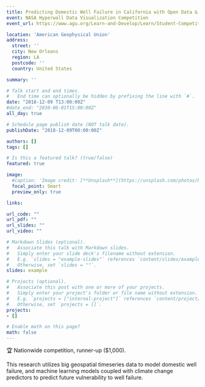 ```yaml
---
title: Predicting Domestic Well Failure in California with Open Data & Machine Learning
event: NASA Hyperwall Data Visualization Competition
event_url: https://www.agu.org/Learn-and-Develop/Learn/Student-Competitions/Data-Visualization-and-Storytelling-Competition

location: 'American Geophysical Union'
address:
  street: ''
  city: New Orleans
  region: LA
  postcode: ''
  country: United States

summary: ''

# Talk start and end times.
#   End time can optionally be hidden by prefixing the line with `#`.
date: "2018-12-09 T13:00:00Z"
#date_end: "2030-06-01T15:00:00Z"
all_day: true

# Schedule page publish date (NOT talk date).
publishDate: "2018-12-09T00:00:00Z"

authors: []
tags: []

# Is this a featured talk? (true/false)
featured: true

image:
  #caption: 'Image credit: [**Unsplash**](https://unsplash.com/photos/bzdhc5b3Bxs)'
  focal_point: Smart
  preview_only: true

links:

url_code: ""
url_pdf: ""
url_slides: ""
url_video: ""

# Markdown Slides (optional).
#   Associate this talk with Markdown slides.
#   Simply enter your slide deck's filename without extension.
#   E.g. `slides = "example-slides"` references `content/slides/example-slides.md`.
#   Otherwise, set `slides = ""`.
slides: example

# Projects (optional).
#   Associate this post with one or more of your projects.
#   Simply enter your project's folder or file name without extension.
#   E.g. `projects = ["internal-project"]` references `content/project/deep-learning/index.md`.
#   Otherwise, set `projects = []`.
projects:
- []

# Enable math on this page?
math: false
---
```


🏆  Nationwide competition, runner-up ($1,000).  

This research utilizes big geospatial timeseries data to model domestic well failure, and machine learning models coupled with climate change predictors to predict future vulnerability to well failure. 

<script async class="speakerdeck-embed" data-id="13b0afa30fd642328c164ef7ef836ce9" data-ratio="1.77777777777778" src="//speakerdeck.com/assets/embed.js"></script>

